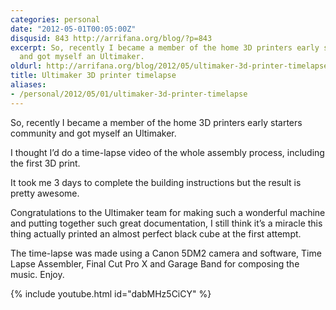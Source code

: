 ```yaml
---
categories: personal
date: "2012-05-01T00:05:00Z"
disqusid: 843 http://arrifana.org/blog/?p=843
excerpt: So, recently I became a member of the home 3D printers early starters community
  and got myself an Ultimaker.
oldurl: http://arrifana.org/blog/2012/05/ultimaker-3d-printer-timelapse/
title: Ultimaker 3D printer timelapse
aliases:
- /personal/2012/05/01/ultimaker-3d-printer-timelapse
---
```


So, recently I became a member of the home 3D printers early starters community and got myself an Ultimaker.

I thought I’d do a time-lapse video of the whole assembly process, including the first 3D print.

It took me 3 days to complete the building instructions but the result is pretty awesome.

Congratulations to the Ultimaker team for making such a wonderful machine and putting together such great documentation, I still think it’s a miracle this thing actually printed an almost perfect black cube at the first attempt.

The time-lapse was made using a Canon 5DM2 camera and software, Time Lapse Assembler, Final Cut Pro X and Garage Band for composing the music. Enjoy.

{% include youtube.html id="dabMHz5CiCY" %}

[1]: http://rd3.videos.sapo.pt/EUEF2ZiY5RqHoevCHYzt/mov/39
[2]: https://vimeo.com/41365057